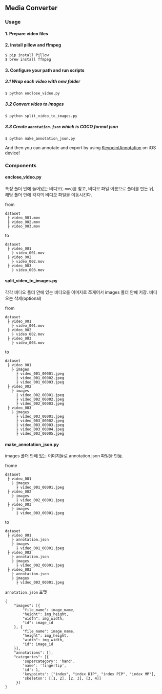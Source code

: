 ## Media Converter

### Usage

#### 1. Prepare video files

#### 2. Install pillow and ffmpeg

```shell
$ pip install Pillow
$ brew install ffmpeg
```

#### 3. Configure your path and run scripts

##### 3.1 Wrap each video with new folder

```shell
$ python enclose_video.py
```

##### 3.2 Convert video to images

```
$ python split_video_to_images.py
```

##### 3.3 Create `annotation.json` which is COCO format json

```
$ python make_annotation_json.py
```

And then you can annotate and export by using [KeypointAnnotation](https://github.com/motlabs/KeypointAnnotation) on iOS device!

### Components

#### enclose_video.py

특정 폴더 안에 들어있는 비디오(`.mov`)를 찾고, 비디오 파일 이름으로 폴더를 만든 뒤, 해당 폴더 안에 각각의 비디오 파일을 이동시킨다.

from

```
dataset
 ├ video_001.mov
 ├ video_002.mov
 ├ video_003.mov
```

to

```
dataset
 ├ video_001
   ├ video_001.mov
 ├ video_002
   ├ video_002.mov
 ├ video_003
   ├ video_003.mov
```

#### split_video_to_images.py

각각 비디오 폴더 안에 있는 비디오를 이미지로 쪼게어서 images 폴더 안에 저장. 비디오는 삭제(optional)

from

```
dataset
 ├ video_001
   ├ video_001.mov
 ├ video_002
   ├ video_002.mov
 ├ video_003
   ├ video_003.mov
```

to

```
dataset
 ├ video_001
   ├ images
     ├ video_001_00001.jpeg
     ├ video_001_00002.jpeg
     ├ video_001_00003.jpeg
 ├ video_002
   ├ images
     ├ video_002_00001.jpeg
     ├ video_002_00002.jpeg
     ├ video_002_00003.jpeg
 ├ video_003
   ├ images
     ├ video_003_00001.jpeg
     ├ video_003_00002.jpeg
     ├ video_003_00003.jpeg
     ├ video_003_00004.jpeg
     ├ video_003_00005.jpeg
```

#### make_annotation_json.py

images 폴더 안에 있는 이미지들로 annotation.json 파일을 만듦.

frome

```
dataset
 ├ video_001
   ├ images
     ├ video_001_00001.jpeg
 ├ video_002
   ├ images
     ├ video_002_00001.jpeg
 ├ video_003
   ├ images
     ├ video_003_00001.jpeg
```

to

```
dataset
 ├ video_001
   ├ annotation.json
   ├ images
     ├ video_001_00001.jpeg
 ├ video_002
   ├ annotation.json
   ├ images
     ├ video_002_00001.jpeg
 ├ video_003
   ├ annotation.json
   ├ images
     ├ video_003_00001.jpeg
```

`annotation.json` 포맷

```
{
    "images": [{
    	"file_name": image_name,
		"height": img_height,
		"width": img_width,
		"id": image_id
    }, {
    	"file_name": image_name,
		"height": img_height,
		"width": img_width,
		"id": image_id
    }],
    "annotations": [],
    "categories": [{
    	'supercategory': 'hand',
        'name': 'fingertip',
        'id': 1,
        'keypoints': ["index", "index DIP", "index PIP", "index MP"],
        'skeleton': [[1, 2], [2, 3], [3, 4]]
     }]
}
```

